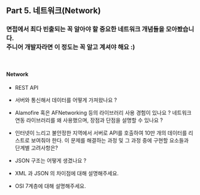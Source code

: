## Part 5. 네트워크(Network)
### 면접에서 최다 빈출되는 꼭 알아야 할 중요한 네트워크 개념들을 모아봤습니다.  <br> 주니어 개발자라면 이 정도는 꼭 알고 계셔야 해요 :)

<br>

#### Network 

* REST API 

* 서버와 통신해서 데이터를 어떻게 가져왔나요 ?

* Alamofire 혹은 AFNetworking 등의 라이브러리 사용 경험이 있나요 ? 네트워크 연동 라이브러리를 왜 사용했으며, 장점과 단점을 설명할 수 있나요 ?

* 인터넷이 느리고 불안정한 지역에서 서버로 API를 호출하여 10만 개의 데이터를 리스트로 보여줘야 한다. 이 문제를 해결하는 과정 및 그 과정 중에 구현할 요소들과 단계별 고려사항은?

* JSON 구조는 어떻게 생겼나요 ?

* XML 과 JSON 의 차이점에 대해 설명해주세요. 

* OSI 7계층에 대해 설명해주세요.
